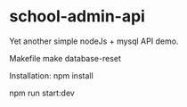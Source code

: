 # school-admin-api
Yet another simple nodeJs + mysql API demo.

Makefile
make database-reset

Installation:
npm install

npm run start:dev
